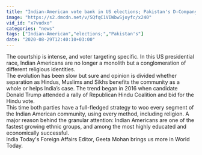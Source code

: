 ```yaml
---
title: "Indian-American vote bank in US elections; Pakistan's D-Company lies; More"
image: "https://s2.dmcdn.net/v/SQfqC1VIWbwSjoyfc/x240"
vid_id: "x7vudxo"
categories: "news"
tags: ["Indian-American","elections;","Pakistan's"]
date: "2020-08-29T12:40:10+03:00"
---
```

The courtship is intense, and voter targeting specific. In this US presidential race, Indian Americans are no longer a monolith but a conglomeration of different religious identities.   <br>The evolution has been slow but sure and opinion is divided whether separation as Hindus, Muslims and Sikhs benefits the community as a whole or helps India’s case. The trend began in 2016 when candidate Donald Trump attended a rally of Republican Hindu Coalition and bid for the Hindu vote.    <br>This time both parties have a full-fledged strategy to woo every segment of the Indian American community, using every method, including religion. A major reason behind the granular attention: Indian Americans are one of the fastest growing ethnic groups, and among the most highly educated and economically successful.    <br>India Today's Foreign Affairs Editor, Geeta Mohan brings us more in World Today.
